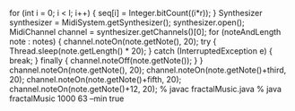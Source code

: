 for (int i = 0; i < l; i++) {
seq[i] = Integer.bitCount((i*r));
}
Synthesizer synthesizer = MidiSystem.getSynthesizer();
synthesizer.open(); 
MidiChannel channel = synthesizer.getChannels()[0];
for (noteAndLength note : notes) {
	channel.noteOn(note.getNote(), 20);
	try { 
		Thread.sleep(note.getLength() * 20);
	} 
	catch (InterruptedException e) {
		break;
	} 
	finally {
		channel.noteOff(note.getNote());
	}
}
channel.noteOn(note.getNote(), 20);
channel.noteOn(note.getNote()+third, 20);
channel.noteOn(note.getNote()+fifth, 20);
channel.noteOn(note.getNote()+12, 20);
% javac fractalMusic.java
% java fractalMusic 1000 63 –min true
